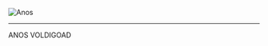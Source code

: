 ![Anos](https://github.com/Anisa3000/AnosVoldigoad/assets/174411014/2204e841-9d69-4954-9320-15891baed38c)
__________________________________________________________________________________________________________________________________________________________________________________________________________________________
ANOS VOLDIGOAD
